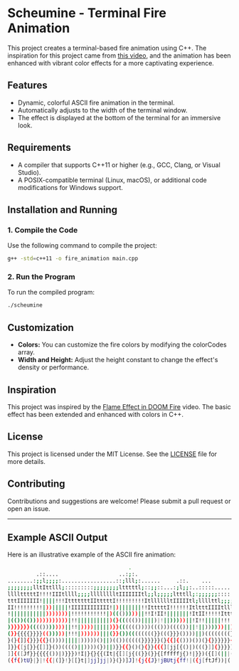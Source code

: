 # Scheumine - Terminal Fire Animation

This project creates a terminal-based fire animation using C++. The inspiration for this project came from [this video](https://www.youtube.com/watch?v=RP_x_F7m1UI), and the animation has been enhanced with vibrant color effects for a more captivating experience.

## Features
- Dynamic, colorful ASCII fire animation in the terminal.
- Automatically adjusts to the width of the terminal window.
- The effect is displayed at the bottom of the terminal for an immersive look.

## Requirements
- A compiler that supports C++11 or higher (e.g., GCC, Clang, or Visual Studio).
- A POSIX-compatible terminal (Linux, macOS), or additional code modifications for Windows support.

## Installation and Running
### 1. Compile the Code
Use the following command to compile the project:
```bash
g++ -std=c++11 -o fire_animation main.cpp
```

### 2. Run the Program
To run the compiled program:
```bash
./scheumine
```

## Customization
- **Colors:** You can customize the fire colors by modifying the colorCodes array.
- **Width and Height:** Adjust the height constant to change the effect's density or performance.

## Inspiration

This project was inspired by the [Flame Effect in DOOM Fire](https://www.youtube.com/watch?v=RP_x_F7m1UI) video. The basic effect has been extended and enhanced with colors in C++.

## License

This project is licensed under the MIT License. See the [LICENSE](LICENSE) file for more details.

## Contributing

Contributions and suggestions are welcome! Please submit a pull request or open an issue.

* * *

## Example ASCII Output
Here is an illustrative example of the ASCII fire animation:

```bash
                                      .
         .::....                   ..:;:.                                                         ....:...                   .::.                                           .::....            .     .::
........:;;l;;;;:.................::;lll;:......     .::.    ...           .:.     ..:...........::::;l;:::........       ..:;l;;:..            .::.      .:::::...      .::;;;;::::....:.....:::...:;;;
;;;;;;;;lltIttlll;:::::::::;;;;;;;;ltttttl;::;;::...:;l;;:..:::::.........:;l;:...:;;;;:::::::::;;;;ltItl;;;:::::;;:.....::;ltttll;::.     ....:;;;;::::::;;;l;;;:::....:;ltlllll;;;;::;;;:::;;;;::;llll
lllltttttI!!!!IIItllll;;;;lllllllltIIIIIIItl;;l;;;;;ltttll;:;;;;;;::::::::;ltl;::;lttlll;;;;;;;;llltI!|!Itlll;;;ltll;:::;;ltIIIIIttl;;::::::::;llllll;;;;llltttlll;;;:::;ltIItttttllll;;l;;;;;ll;;lttttt
tttIIIIIII!||||!!!ItttttttIItttttI!!!!!!!!!ItlllllltIIIIItl;llllttl;;;;;;;;ltl;;ltI!!ItttlllllllttII!|)|!IttllltI!Ittl;lltI!!!!!!!IItll;;;;;;ltIItttttlltttIIIIItttlllllttI!!IIIIIIttttllllllllllltI!!II
II!!!!!!!!!|))|||||!IIIIIIIIIIII!|)|||||||!!ItttttI!!!!!!ItltttIIIItlllltllltlltI!||||!IIIttttttI!!!!|)|!IItttI!|)|ItllltI|||||||||!!IttlllltI!!!!IIIItIII!!!!||!IIIttttIII!!!!!||!!I!!ItttttttttttI!!!!
!|||||||||||)))))))|!!!!!!!!!!!|)((()))))||!!I!II!|||||||!ItII!!!!!ItttI!IttttII!|)))))|!!!IIIII!!||||)|!!III!|)(()!ttttI!))))(())||||!IIttI!||||||!!!II!!|||))))|!!!III!!!!|||)))|!!!!!!IIIIIIIIII!!|||
|(())(())))))))))))|!!||||||||||)(}((((())||||)|!||)))))||!I!!|||||!!!!|)|!II!!|)((}}()))||!!!!||||))))||!!!|)((}}(|IttI!|)((((}()))))||!!I!|||||)))||!!!|))(}}(())))|!!|||||))(()||||||!!!||!!!!!!!||||
)}}}}}}(((()))))))||!!|))))|||||)}}(((((())))((()))(((())||!||))))))||)(()|!||)((}{]{}(()))|||)()))))))||||||)(}{{(|III!)(((())()))(())))|!!|||||)(()||||)(}{]]{}((((()|)))))))(())))))||))(())||!!!|||)
(}}{{{{}}}}(()))))|!!!|))))))|||(}}())((((((((}}(((}}}())))||)((((((((}}})|||(}}}{[[[{((((()|)(}}()))||))(()))}][]{()|!|({{}}())))))(((()|!!|||||))))||||)({]jj]{}}}}(()((}}((((((()))))(}}{{{}()||||)((
}(}{]]{}}}{{}())))|||||)))))()||)(())(((((}}}}}}(}{{]{()))())(}{}}}}}}{]{(|!)}]]{{[fj{((}{{()(}}}()))||)({{}()}[jjj]})|)}{]{}}(())))(}{}(|!!))||||)||!!!|)({][[[[{}((((}}}{{}}}((}()))(}{]]]]]]{}(())({]
]}}{[j[}}{[]]}())(((()||))))(})||)}}{{}()(}{}}{{{][jj[{()|)(((}]]{}}}}]j[}||(]jfj[jfj{(({[j]}(}(()||)|!)}{{{{}{[jtt[})))}{{}}{]]()(}][]{})!!))|!|)(|III!|(}{]]][[{()||({]]{{{{]{{{{})(}}{]]]]]]{}}}}(}][
]]{([Jf}}{{{{())|)}}})!I|}{}{{(It|{[][j{((}}(}}{[fffffj{)!|}})({[](|||({{}()){tUJJtttj]{][ff[{}}()||)))}{}{jtf{}]jj](||){[{}}{[j(|{ftfj[}||(}{{)!|(()|!I)][[{{][[{))||([tf[]]]][jjj[]]]{(}{}{]{()|({{(((
({f{)tU}|}|!{{|(]}!}[[}t|]jj]jj|)}(})]J]!{j{{J}!jBUtj{ff!|({j[ftJf))|((!}[})!IjBtJWffj{()jU[jj)!!}[]()}]f{I(JB]|{[{|IIt(tUf}[{}})))]})}j{t)fttWf{[J]{[]({j{Jf)]UJt]|I)jB&8U{){{}fJj[jj]||}]][J]!|{})]{(!
```
